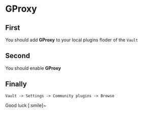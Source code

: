 # GProxy

## First

You should add **GProxy** to your local plugins floder of the `Vault` 

## Second

You should enable **GProxy**

## Finally

`Vault -> Settings -> Community plugins -> Browse` 

Good luck [:smile]~

